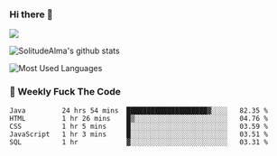 ### Hi there 👋

<p>
  <a href="https://count.getloli.com/"><img src="https://count.getloli.com/get/@:solitudealma"></a>
</p>

![SolitudeAlma's github stats](https://github-readme-stats.vercel.app/api?username=solitudealma&show_icons=true&theme=radical)

![Most Used Languages](https://github-readme-stats.vercel.app/api/top-langs/?username=solitudealma&layout=compact&hide_border=true&theme=dark)
<!-- ![visitors](https://visitor-badge.glitch.me/badge?page_id=solitudealma.solitudealma.id) -->


### :dart: Weekly Fuck The Code

<!--START_SECTION:waka-->
```text
Java         24 hrs 54 mins  ████████████████████▓░░░░   82.35 % 
HTML         1 hr 26 mins    █▒░░░░░░░░░░░░░░░░░░░░░░░   04.76 % 
CSS          1 hr 5 mins     █░░░░░░░░░░░░░░░░░░░░░░░░   03.59 % 
JavaScript   1 hr 3 mins     █░░░░░░░░░░░░░░░░░░░░░░░░   03.51 % 
SQL          1 hr            ▓░░░░░░░░░░░░░░░░░░░░░░░░   03.31 % 
```
<!--END_SECTION:waka-->

